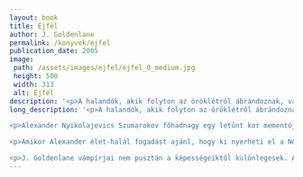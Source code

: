 ```yaml
---
layout: book
title: Éjfél
author: J. Goldenlane
permalink: /konyvek/ejfel
publication_date: 2005
image: 
 path: /assets/images/ejfel/ejfel_0_medium.jpg
 height: 500
 width: 313
 alt: Éjfél
description: '<p>A ​halandók, akik folyton az öröklétről ábrándoznak, vajon belegondolnak-e abba, hogy a végtelen időnek önmagában semmilyen értéke sincsen? Annak, akinek régi barátja a halál, és akit a megsemmisülés pillanata néha jobban vonz, mint taszít, felfoghatatlanul mást jelent a pillanatok múlása. Eredendően máshogy látja tőle önmagát, a világot... a prédát és a vadászat kiteljesedését is. [...]</p>'
long_description: '<p>A ​halandók, akik folyton az öröklétről ábrándoznak, vajon belegondolnak-e abba, hogy a végtelen időnek önmagában semmilyen értéke sincsen? Annak, akinek régi barátja a halál, és akit a megsemmisülés pillanata néha jobban vonz, mint taszít, felfoghatatlanul mást jelent a pillanatok múlása. Eredendően máshogy látja tőle önmagát, a világot... a prédát és a vadászat kiteljesedését is.</p>

<p>Alexander Nyikolajevics Szumarokov főhadnagy egy letűnt kor mementója: udvarias, intelligens, vasakaratú arisztokrata. Csak éppen tökéletesen halott, amíg az emberek világában felkel és lenyugszik a nap. Az éjszaka uraként a modernkori London utcáin keres értelmet a monoton éjjelekben – és találkozik a Nővel, aki harmóniájában maga a tökély, akiben csak úgy izzik a tűz, az élet. Csakhogy neki már megvan a maga Hercege.</p>

<p>Amikor Alexander élet-halál fogadást ajánl, hogy ki nyerheti el a Nő szerelmét, ő már tudja, hogy a tét nem pusztán a létezés – hanem az őserő, amely bárminek értelmet adhat, amellyel a világot ketté lehet tépni.</p>

<p>J. Goldenlane vámpírjai nem pusztán a képességeiktől különlegesek. Az írónő a zsáner archaikus gyökeréig nyúl vissza, sötét hangulatú, pikírt stílusú, groteszkségében is szórakoztató, modernkori drámaként bizonyítva a téma klasszikus tételét – hogy amikor a szerelemért és a győzelemért bárki bármire képes, akkor az okkal szörnyetegnek tartott és az emberségesnek nevezett szerepek sem lesznek többé egyértelműek.</p>'
---
```


